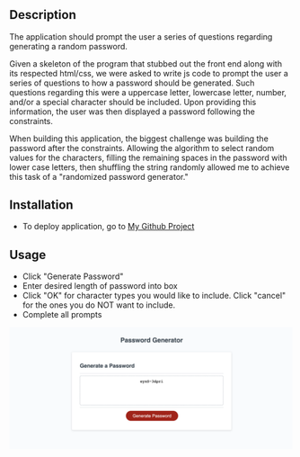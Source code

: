 # <password-generator>

## Description

The application should prompt the user a series of questions regarding generating a random password.

Given a skeleton of the program that stubbed out the front end along with its respected html/css, we were asked to write js code to prompt the user a series of questions to how a password should be generated. Such questions regarding this were a uppercase letter, lowercase letter, number, and/or a special character should be included. Upon providing this information, the user was then displayed a password following the constraints. 

When building this application, the biggest challenge was building the password after the constraints. Allowing the algorithm to select random values for the characters, filling the remaining spaces in the password with lower case letters, then shuffling the string randomly allowed me to achieve this task of a "randomized password generator."


## Installation

 * To deploy application, go to [My Github Project](https://erickjavalos.github.io/password-generator/)

## Usage

 * Click "Generate Password"
 * Enter desired length of password into box
 * Click "OK" for character types you would like to include. Click "cancel" for the ones you do NOT want to include.
 * Complete all prompts

![Screenshot](assets/password-generator.png)